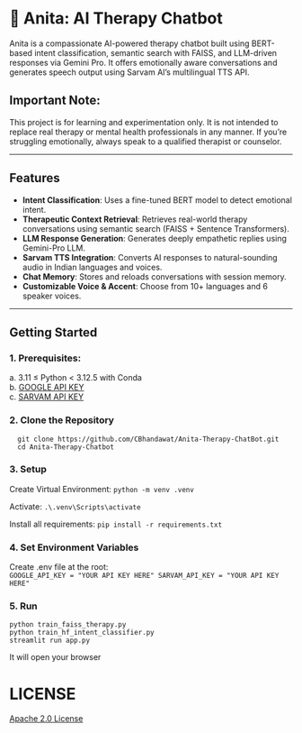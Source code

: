 # 🤗 Anita: AI Therapy Chatbot

Anita is a compassionate AI-powered therapy chatbot built using BERT-based intent classification, semantic search with FAISS, and LLM-driven responses via Gemini Pro. It offers emotionally aware conversations and generates speech output using Sarvam AI’s multilingual TTS API.

## Important Note:
This project is for learning and experimentation only.
It is not intended to replace real therapy or mental health professionals in any manner. If you’re struggling emotionally, always speak to a qualified therapist or counselor.

---

## Features

- **Intent Classification**: Uses a fine-tuned BERT model to detect emotional intent.
- **Therapeutic Context Retrieval**: Retrieves real-world therapy conversations using semantic search (FAISS + Sentence Transformers).
- **LLM Response Generation**: Generates deeply empathetic replies using Gemini-Pro LLM.
- **Sarvam TTS Integration**: Converts AI responses to natural-sounding audio in Indian languages and voices.
- **Chat Memory**: Stores and reloads conversations with session memory.
- **Customizable Voice & Accent**: Choose from 10+ languages and 6 speaker voices.

---

## Getting Started

### 1. Prerequisites:
  a. 3.11 ≤ Python < 3.12.5 with Conda <br/>
  b. [GOOGLE API KEY](https://aistudio.google.com/app/apikey) <br/>
  c. [SARVAM API KEY](https://dashboard.sarvam.ai/) <br/>
  
### 2. Clone the Repository

```
  git clone https://github.com/CBhandawat/Anita-Therapy-ChatBot.git
  cd Anita-Therapy-Chatbot
```

### 3. Setup
   Create Virtual Environment:
     ```
     python -m venv .venv
     ```

   Activate:
     ```
     .\.venv\Scripts\activate
     ```

   Install all requirements:
     ```
     pip install -r requirements.txt
     ```
### 4. Set Environment Variables
  Create .env file at the root: <br/>
    ```
    GOOGLE_API_KEY = "YOUR API KEY HERE"
    SARVAM_API_KEY = "YOUR API KEY HERE"
    ```
    
### 5. Run
   ```
   python train_faiss_therapy.py
   python train_hf_intent_classifier.py
   streamlit run app.py
   ```
It will open your browser

# LICENSE
[Apache 2.0 License](https://github.com/CBhandawat/Anita_Therapy_ChatBot/blob/main/LICENSE)

